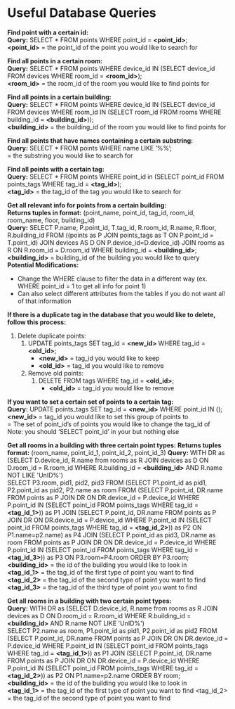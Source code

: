# Useful Database Queries

**Find point with a certain id:**\
**Query:** SELECT * FROM points WHERE point_id = **<point_id>**;\
**<point_id>** = the point_id of the point you would like to search for

**Find all points in a certain room:**\
**Query:** SELECT * FROM points WHERE device_id IN (SELECT device_id FROM devices WHERE room_id = **<room_id>**);\
**<room_id>** = the room_id of the room you would like to find points for

**Find all points in a certain building:**\
**Query:** SELECT * FROM points WHERE device_id IN (SELECT device_id FROM devices WHERE room_id IN (SELECT room_id FROM rooms WHERE building_id = **<building_id>**));\
**<building_id>** = the building_id of the room you would like to find points for

**Find all points that have names containing a certain substring:**\
**Query:** SELECT * FROM points WHERE name LIKE ‘%**<substring>**%’;\
**<substring>** = the substring you would like to search for


**Find all points with a certain tag:**\
**Query:** SELECT * FROM points WHERE point_id in (SELECT point_id FROM points_tags WHERE tag_id = **<tag_id>**);\
**<tag_id>** = the tag_id of the tag you would like to search for

**Get all relevant info for points from a certain building:**\
**Returns tuples in format:** (point_name, point_id, tag_id, room_id, room_name, floor, building_id)\
**Query:** SELECT P.name, P.point_id, T.tag_id, R.room_id, R.name, R.floor, R.building_id FROM ((points as P JOIN points_tags as T ON P.point_id = T.point_id) JOIN devices AS D ON P.device_id=D.device_id) JOIN rooms as R ON R.room_id = D.room_id WHERE building_id = **<building_id>**;\
**<building_id>** = building_id of the building you would like to query\
**Potential Modifications:**
- Change the WHERE clause to filter the data in a different way (ex. WHERE point_id = 1 to get all info for point 1)
- Can also select different attributes from the tables if you do not want all of that information

**If there is a duplicate tag in the database that you would like to delete, follow this process:**
1. Delete duplicate points:
	1. UPDATE points_tags SET tag_id = **<new_id>** WHERE tag_id = **<old_id>**;
		- **<new_id>** = tag_id you would like to keep
		- **<old_id>** = tag_id you would like to remove
	2. Remove old points:
		1. DELETE FROM tags WHERE tag_id = **<old_id>**;
			- **<old_id>** = tag_id you would like to remove

**If you want to set a certain set of points to a certain tag:**\
**Query:** UPDATE points_tags SET tag_id = **<new_id>** WHERE point_id IN (**<set>**);\
**<new_id>** = tag_id you would like to set this group of points to\
**<set>** = The set of point_id’s of points you would like to change the tag_id of\
	Note: you should ‘SELECT point_id’ in your **<set>** but nothing else


**Get all rooms in a building with three certain point types:**
**Returns tuples format:** (room_name, point_id_1, point_id_2, point_id_3)
**Query:** WITH DR as (SELECT D.device_id, R.name from rooms as R JOIN devices as D ON D.room_id = R.room_id WHERE R.building_id = **<building_id>** AND R.name NOT LIKE 'UnID%')\
SELECT P3.room, pid1, pid2, pid3 FROM (SELECT P1.point_id as pid1, P2.point_id as pid2, P2.name as room FROM (SELECT P.point_id, DR.name FROM points as P JOIN DR ON DR.device_id = P.device_id WHERE P.point_id IN (SELECT point_id FROM points_tags WHERE tag_id = **<tag_id_1>**)) as P1 JOIN (SELECT P.point_id, DR.name FROM points as P JOIN DR ON DR.device_id = P.device_id WHERE P.point_id IN (SELECT point_id FROM points_tags WHERE tag_id = **<tag_id_2>**)) as P2 ON P1.name=p2.name) as P4 JOIN (SELECT P.point_id as pid3, DR.name as room FROM points as P JOIN DR ON DR.device_id = P.device_id WHERE P.point_id IN (SELECT point_id FROM points_tags WHERE tag_id = **<tag_id_3>**)) as P3 ON P3.room=P4.room ORDER BY P3.room;\
**<building_id>** = the id of the building you would like to look in\
**<tag_id_1>** = the tag_id of the first type of point you want to find\
**<tag_id_2>** = the tag_id of the second type of point you want to find\
**<tag_id_3>** = the tag_id of the third type of point you want to find

**Get all rooms in a building with two certain point types:**\
**Query:** WITH DR as (SELECT D.device_id, R.name from rooms as R JOIN devices as D ON D.room_id = R.room_id WHERE R.building_id = **<building_id>** AND R.name NOT LIKE 'UnID%')\
SELECT P2.name as room, P1.point_id as pid1, P2.point_id as pid2 FROM (SELECT P.point_id, DR.name FROM points as P JOIN DR ON DR.device_id = P.device_id WHERE P.point_id IN (SELECT point_id FROM points_tags WHERE tag_id = **<tag_id_1>**)) as P1 JOIN (SELECT P.point_id, DR.name FROM points as P JOIN DR ON DR.device_id = P.device_id WHERE P.point_id IN (SELECT point_id FROM points_tags WHERE tag_id = **<tag_id_2>**)) as P2 ON P1.name=p2.name ORDER BY room;\
**<building_id>** = the id of the building you would like to look in\
**<tag_id_1>** = the tag_id of the first type of point you want to find
<tag_id_2> = the tag_id of the second type of point you want to find
